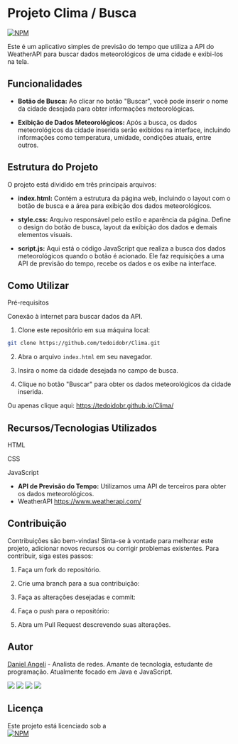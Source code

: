 # Projeto Clima / Busca 

[![NPM](https://img.shields.io/npm/l/react)](https://github.com/tedoidobr/Clima/blob/main/LICENSE)

Este é um aplicativo simples de previsão do tempo que utiliza a API do WeatherAPI para buscar dados meteorológicos de uma cidade e exibi-los na tela.
## Funcionalidades

- **Botão de Busca:** Ao clicar no botão "Buscar", você pode inserir o nome da cidade desejada para obter informações meteorológicas.

- **Exibição de Dados Meteorológicos:** Após a busca, os dados meteorológicos da cidade inserida serão exibidos na interface, incluindo informações como temperatura, umidade, condições atuais, entre outros.

## Estrutura do Projeto

O projeto está dividido em três principais arquivos:

- **index.html:** Contém a estrutura da página web, incluindo o layout com o botão de busca e a área para exibição dos dados meteorológicos.

- **style.css:** Arquivo responsável pelo estilo e aparência da página. Define o design do botão de busca, layout da exibição dos dados e demais elementos visuais.

- **script.js:** Aqui está o código JavaScript que realiza a busca dos dados meteorológicos quando o botão é acionado. Ele faz requisições a uma API de previsão do tempo, recebe os dados e os exibe na interface.

## Como Utilizar

Pré-requisitos

Conexão à internet para buscar dados da API.

1. Clone este repositório em sua máquina local:

```bash
git clone https://github.com/tedoidobr/Clima.git
```


2. Abra o arquivo `index.html` em seu navegador.

3. Insira o nome da cidade desejada no campo de busca.

4. Clique no botão "Buscar" para obter os dados meteorológicos da cidade inserida.

Ou apenas clique aqui: 
https://tedoidobr.github.io/Clima/

## Recursos/Tecnologias Utilizados

HTML

CSS

JavaScript

- **API de Previsão do Tempo:** Utilizamos uma API de terceiros para obter os dados meteorológicos.
- WeatherAPI https://www.weatherapi.com/

## Contribuição

Contribuições são bem-vindas! Sinta-se à vontade para melhorar este projeto, adicionar novos recursos ou corrigir problemas existentes. Para contribuir, siga estes passos:

1. Faça um fork do repositório.

2. Crie uma branch para a sua contribuição:

3. Faça as alterações desejadas e commit:


4. Faça o push para o repositório:


5. Abra um Pull Request descrevendo suas alterações.

## Autor
[Daniel Angeli](https://github.com/tedoidobr) - Analista de redes. Amante de tecnologia, estudante de programação. Atualmente focado em Java e JavaScript.
<div> 
  <a href="https://instagram.com/tedoido" target="_blank"><img src="https://img.shields.io/badge/-Instagram-%23E4405F?style=for-the-badge&logo=instagram&logoColor=white" target="_blank"></a>
  <a href = "mailto:tedoido@gmail.com.com"><img src="https://img.shields.io/badge/-Gmail-%23333?style=for-the-badge&logo=gmail&logoColor=white" target="_blank"></a>
  <a href="https://www.linkedin.com/in/daniel-armindo-angeli-06aa37282/" target="_blank"><img src="https://img.shields.io/badge/-LinkedIn-%230077B5?style=for-the-badge&logo=linkedin&logoColor=white" target="_blank"></a>
  <a href="https://github.com/tedoidobr" target="_blank"><img src="https://img.shields.io/badge/GitHub-100000?style=for-the-badge&logo=github&logoColor=white" target="_blank"></a>
</div>



## Licença

Este projeto está licenciado sob a  
[![NPM](https://img.shields.io/npm/l/react)](https://github.com/tedoidobr/Clima/blob/main/LICENSE)



